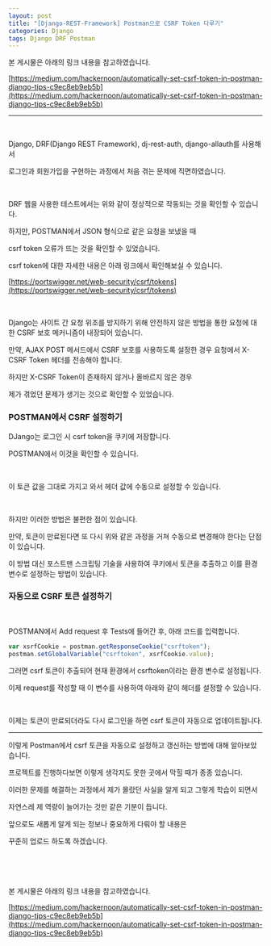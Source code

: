 ```yaml
---
layout: post
title: "[Django-REST-Framework] Postman으로 CSRF Token 다루기"
categories: Django
tags: Django DRF Postman
---
```


본 게시물은 아래의 링크 내용을 참고하였습니다.

[https://medium.com/hackernoon/automatically-set-csrf-token-in-postman-django-tips-c9ec8eb9eb5b](https://medium.com/hackernoon/automatically-set-csrf-token-in-postman-django-tips-c9ec8eb9eb5b)

---

<br/>

Django, DRF(Django REST Framework), dj-rest-auth, django-allauth를 사용해서

로그인과 회원가입을 구현하는 과정에서 처음 겪는 문제에 직면하였습니다.

<br/>

DRF 웹을 사용한 테스트에서는 위와 같이 정상적으로 작동되는 것을 확인할 수 있습니다.

하지만, POSTMAN에서 JSON 형식으로 같은 요청을 보냈을 때

csrf token 오류가 뜨는 것을 확인할 수 있었습니다.

csrf token에 대한 자세한 내용은 아래 링크에서 확인해보실 수 있습니다.

[https://portswigger.net/web-security/csrf/tokens](https://portswigger.net/web-security/csrf/tokens)

<br/>

Django는 사이트 간 요청 위조를 방지하기 위해 안전하지 않은 방법을 통한 요청에 대한 CSRF 보호 메커니즘이 내장되어 있습니다.

만약, AJAX POST 메서드에서 CSRF 보호를 사용하도록 설정한 경우 요청에서 X-CSRF Token 헤더를 전송해야 합니다.

하지만 X-CSRF Token이 존재하지 않거나 올바르지 않은 경우

제가 겪었던 문제가 생기는 것으로 확인할 수 있었습니다.

### POSTMAN에서 CSRF 설정하기

DJango는 로그인 시 csrf token을 쿠키에 저장합니다.

POSTMAN에서 이것을 확인할 수 있습니다.

<br/>

이 토큰 값을 그대로 가지고 와서 헤더 값에 수동으로 설정할 수 있습니다.

<br/>

하지만 이러한 방법은 불편한 점이 있습니다.

만약, 토큰이 만료된다면 또 다시 위와 같은 과정을 거쳐 수동으로 변경해야 한다는 단점이 있습니다.

이 방법 대신 포스트맨 스크립팅 기술을 사용하여 쿠키에서 토큰을 추출하고 이를 환경변수로 설정하는 방법이 있습니다.

### 자동으로 CSRF 토큰 설정하기

<br/>

POSTMAN에서 Add request 후 Tests에 들어간 후, 아래 코드를 입력합니다.

```javascript
var xsrfCookie = postman.getResponseCookie("csrftoken");
postman.setGlobalVariable("csrftoken", xsrfCookie.value);
```

그러면 csrf 토큰이 추출되어 현재 환경에서 csrftoken이라는 환경 변수로 설정됩니다.

이제 request를 작성할 때 이 변수를 사용하여 아래와 같이 헤더를 설정할 수 있습니다.

<br/>

이제는 토큰이 만료되더라도 다시 로그인을 하면 csrf 토큰이 자동으로 업데이트됩니다.

---

이렇게 Postman에서 csrf 토큰을 자동으로 설정하고 갱신하는 방법에 대해 알아보았습니다.

프로젝트를 진행하다보면 이렇게 생각지도 못한 곳에서 막힐 때가 종종 있습니다.

이러한 문제를 해결하는 과정에서 제가 몰랐던 사실을 알게 되고 그렇게 학습이 되면서

자연스레 제 역량이 늘어가는 것만 같은 기분이 듭니다.

앞으로도 새롭게 알게 되는 정보나 중요하게 다뤄야 할 내용은

꾸준히 업로드 하도록 하겠습니다.

<br/>
<br/>
<br/>

본 게시물은 아래의 링크 내용을 참고하였습니다.

[https://medium.com/hackernoon/automatically-set-csrf-token-in-postman-django-tips-c9ec8eb9eb5b](https://medium.com/hackernoon/automatically-set-csrf-token-in-postman-django-tips-c9ec8eb9eb5b)
